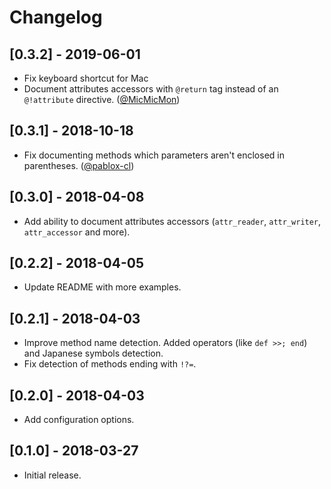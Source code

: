 # Changelog

## [0.3.2] - 2019-06-01

- Fix keyboard shortcut for Mac
- Document attributes accessors with `@return` tag instead of an `@!attribute` directive.
  ([@MicMicMon](https://github.com/MicMicMon))

## [0.3.1] - 2018-10-18

- Fix documenting methods which parameters aren't enclosed in parentheses. ([@pablox-cl](https://github.com/pablox-cl))

## [0.3.0] - 2018-04-08

- Add ability to document attributes accessors (`attr_reader`, `attr_writer`,
  `attr_accessor` and more).

## [0.2.2] - 2018-04-05

- Update README with more examples.

## [0.2.1] - 2018-04-03

- Improve method name detection. Added operators (like `def >>; end`)
 and Japanese symbols detection.
- Fix detection of methods ending with `!?=`.

## [0.2.0] - 2018-04-03

- Add configuration options.

## [0.1.0] - 2018-03-27

- Initial release.
